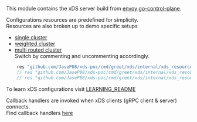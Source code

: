 This module contains the xDS server build from [envoy go-control-plane](https://github.com/envoyproxy/go-control-plane).  
  
Configurations resources are predefined for simplicity.  
Resources are also broken up to demo specific setups
- [single cluster](/cmd/greet/xds/internal/xds_resources/singlecluster/client_resource.go)
- [weighted cluster](/cmd/greet/xds/internal/xds_resources/weightedcluster/client_resource.go)
- [multi routed cluster](/cmd/greet/xds/internal/xds_resources/multiroutedcluster/client_resource.go)  
Switch by commenting and uncommenting accordingly.
```go
	res "github.com/JaseP88/xds-poc/cmd/greet/xds/internal/xds_resources/singlecluster"
	// res "github.com/JaseP88/xds-poc/cmd/greet/xds/internal/xds_resources/weightedcluster"
	// res "github.com/JaseP88/xds-poc/cmd/greet/xds/internal/xds_resources/multiroutedcluster"
```

To learn xDS configurations visit [LEARNING_README](/cmd/greet/xds/LEARNING_README/)

Callback handlers are invoked when xDS clients (gRPC client & server) connects.  
Find callback handlers [here](/cmd/greet/xds/internal/cb.go)